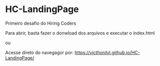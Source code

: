 # HC-LandingPage
Primeiro desafio do Hiring Coders

Para abrir, basta fazer o donwload dos arquivos e executar o index.html

ou 

Acesse direto do navegagor por: https://victhordyl.github.io/HC-LandingPage/

